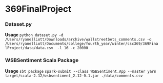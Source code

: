 # 369FinalProject

### Dataset.py
**Usage**
`python dataset.py -d /Users/ryanelliott/Downloads/archive/wallstreetbets_comments.csv -o /Users/ryanelliott/Documents/college/fourth_year/winter/csc369/369FinalProject/data/data.csv  -l 16 -c 20000`

### WSBSentiment Scala Package
**Usage**
`sbt package`
`spark-submit --class WSBSentiment.App --master yarn target/scala-2.12/wsbsentiment_2.12-0.1.jar ./data/comments.csv`